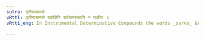 ```yaml
---
sutra: तृतीयासमासे
vRtti: तृतीयासमासे सर्वादीनि सर्वनामसंज्ञानि न भवन्ति ॥
vRtti_eng: In Instrumental Determinative Compounds the words _sarva_ &c. are not _sarvanama_.

---
```

